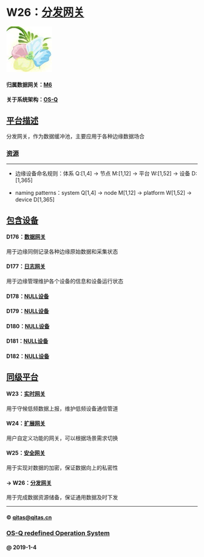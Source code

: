 ﻿# W26：[分发网关](https://github.com/OS-Q/W26)

[![sites](OS-Q/OS-Q.png)](http://www.OS-Q.com)

#### 归属数据网关：[M6](https://github.com/OS-Q/M6)

#### 关于系统架构：[OS-Q](https://github.com/OS-Q/OS-Q)

## [平台描述](https://github.com/OS-Q/W26/wiki) 

分发网关，作为数据缓冲池，主要应用于各种边缘数据场合

### [资源](OS-Q/)

---

- 边缘设备命名规则：体系 Q:[1,4] -> 节点 M:[1,12] -> 平台 W:[1,52] -> 设备 D:[1,365]

- naming patterns：system Q[1,4] -> node M[1,12] -> platform W[1,52] -> device D[1,365]

## [包含设备](https://github.com/OS-Q/W26/wiki/) 

#### D176：[数据网关](https://github.com/OS-Q/D176)

用于边缘同侧记录各种边缘原始数据和采集状态

#### D177：[日志网关](https://github.com/OS-Q/D177)

用于边缘管理维护各个设备的信息和设备运行状态

#### D178：[NULL设备](https://github.com/OS-Q/D178)



#### D179：[NULL设备](https://github.com/OS-Q/D179)



#### D180：[NULL设备](https://github.com/OS-Q/D180)



#### D181：[NULL设备](https://github.com/OS-Q/D181)



#### D182：[NULL设备](https://github.com/OS-Q/D182)


## [同级平台](https://github.com/OS-Q/M6/wiki)

#### W23：[实时网关](https://github.com/OS-Q/W23)

用于守候低频数据上报，维护低频设备通信管道

#### W24：[扩展网关](https://github.com/OS-Q/W24)

用户自定义功能的网关，可以根据场景需求切换

#### W25：[安全网关](https://github.com/OS-Q/W25)

用于实现对数据的加密，保证数据向上的私密性

#### -> W26：[分发网关](https://github.com/OS-Q/W26)

用于完成数据资源储备，保证通用数据及时下发

---

####  © qitas@qitas.cn
###  [OS-Q redefined Operation System](http://www.OS-Q.com)
####  @ 2019-1-4
